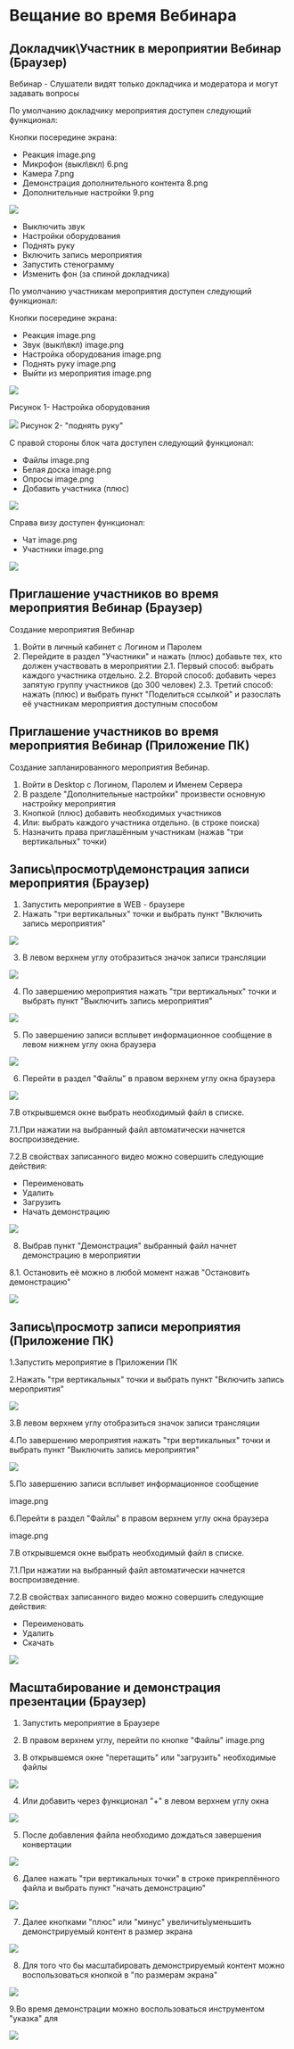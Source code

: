 # Вещание во время Вебинара

## Докладчик\Участник в мероприятии Вебинар (Браузер)

Вебинар - Слушатели видят только докладчика и модератора и могут задавать вопросы

По умолчанию докладчику мероприятия доступен следующий функционал:

Кнопки посередине экрана:

- Реакция image.png
- Микрофон (выкл\вкл) 6.png
- Камера 7.png
- Демонстрация дополнительного контента 8.png
- Дополнительные настройки 9.png

 <!-- TODO: сделать скрин с кнопками -->

![](https://help.vkurse.ru/uploads/images/gallery/2024-03/5.png)

- Выключить звук
- Настройки оборудования
- Поднять руку
- Включить запись мероприятия
- Запустить стенограмму
- Изменить фон (за спиной докладчика)

По умолчанию участникам мероприятия доступен следующий функционал:

Кнопки посередине экрана:

- Реакция image.png
- Звук (выкл\вкл) image.png
- Настройка оборудования image.png
- Поднять руку image.png
- Выйти из мероприятия image.png

 <!-- TODO: исправить блок  -->

![](http://help.vkurse.ru/uploads/images/gallery/2023-05/scaled-1680-/a0simage.png)

Рисунок 1- Настройка оборудования

![](http://help.vkurse.ru/uploads/images/gallery/2023-05/scaled-1680-/B0Kimage.png)
Рисунок 2- "поднять руку"

С правой стороны блок чата доступен следующий функционал:

- Файлы image.png
- Белая доска image.png
- Опросы image.png
- Добавить участника (плюс)

![](http://help.vkurse.ru/uploads/images/gallery/2023-05/scaled-1680-/tk4image.png)

Справа визу доступен функционал:

- Чат image.png
- Участники image.png

![](http://help.vkurse.ru/uploads/images/gallery/2023-05/scaled-1680-/BZVimage.png)

## Приглашение участников во время мероприятия Вебинар (Браузер)

Создание мероприятия Вебинар

1. Войти в личный кабинет с Логином и Паролем
2. Перейдите в раздел "Участники" и нажать (плюс) добавьте тех, кто должен участвовать в мероприятии
   2.1. Первый способ: выбрать каждого участника отдельно.
   2.2. Второй способ: добавить через запятую группу участников (до 300 человек)
   2.3. Третий способ: нажать (плюс) и выбрать пункт "Поделиться ссылкой" и разослать её участникам мероприятия доступным способом

## Приглашение участников во время мероприятия Вебинар (Приложение ПК)

Создание запланированного мероприятия Вебинар.

1. Войти в Desktop с Логином, Паролем и Именем Сервера
2. В разделе "Дополнительные настройки" произвести основную настройку мероприятия
3. Кнопкой (плюс) добавить необходимых участников
4. Или: выбрать каждого участника отдельно. (в строке поиска)
5. Назначить права приглашённым участникам (нажав "три вертикальных" точки)

## Запись\просмотр\демонстрация записи мероприятия (Браузер)

1. Запустить мероприятие в WEB - браузере
2. Нажать "три вертикальных" точки и выбрать пункт "Включить запись мероприятия"

![](https://help.vkurse.ru/uploads/images/gallery/2024-03/scaled-1680-/au05.png)

3. В левом верхнем углу отобразиться значок записи трансляции

![](https://help.vkurse.ru/uploads/images/gallery/2023-06/scaled-1680-/GBEimage.png)

4. По завершению мероприятия нажать "три вертикальных" точки и выбрать пункт "Выключить запись мероприятия"

![](https://help.vkurse.ru/uploads/images/gallery/2023-06/scaled-1680-/mRpimage.png)

5. По завершению записи всплывет информационное сообщение в левом нижнем углу окна браузера

![](https://help.vkurse.ru/uploads/images/gallery/2023-06/scaled-1680-/KXsimage.png)

6. Перейти в раздел "Файлы" в правом верхнем углу окна браузера

![](https://help.vkurse.ru/uploads/images/gallery/2023-06/scaled-1680-/Jz6image.png)

7.В открывшемся окне выбрать необходимый файл в списке.

7.1.При нажатии на выбранный файл автоматически начнется воспроизведение.

7.2.В свойствах записанного видео можно совершить следующие действия:

- Переименовать
- Удалить
- Загрузить
- Начать демонстрацию

![](https://help.vkurse.ru/uploads/images/gallery/2023-06/scaled-1680-/eccimage.png)

8. Выбрав пункт "Демонстрация" выбранный файл начнет демонстрацию в мероприятии

8.1. Остановить её можно в любой момент нажав "Остановить демонстрацию"

![](https://help.vkurse.ru/uploads/images/gallery/2023-06/scaled-1680-/Ib2image.png)

## Запись\просмотр записи мероприятия (Приложение ПК)

1.Запустить мероприятие в Приложении ПК

2.Нажать "три вертикальных" точки и выбрать пункт "Включить запись мероприятия"

![](https://help.vkurse.ru/uploads/images/gallery/2023-06/XNUimage.png)

3.В левом верхнем углу отобразиться значок записи трансляции

4.По завершению мероприятия нажать "три вертикальных" точки и выбрать пункт "Выключить запись мероприятия"

![](https://help.vkurse.ru/uploads/images/gallery/2023-06/Qqvimage.png)

5.По завершению записи всплывет информационное сообщение

image.png

6.Перейти в раздел "Файлы" в правом верхнем углу окна браузера

image.png

7.В открывшемся окне выбрать необходимый файл в списке.

7.1.При нажатии на выбранный файл автоматически начнется воспроизведение.

7.2.В свойствах записанного видео можно совершить следующие действия:

- Переименовать
- Удалить
- Скачать

![](https://help.vkurse.ru/uploads/images/gallery/2023-06/W5nimage.png)

## Масштабирование и демонстрация презентации (Браузер)

1. Запустить мероприятие в Браузере

2. В правом верхнем углу, перейти по кнопке "Файлы" image.png

3. В открывшемся окне "перетащить" или "загрузить" необходимые файлы

![](https://help.vkurse.ru/uploads/images/gallery/2023-10/Qhkimage.png)

4. Или добавить через функционал "+" в левом верхнем углу окна

![](https://help.vkurse.ru/uploads/images/gallery/2023-10/tWrimage.png)

5. После добавления файла необходимо дождаться завершения конвертации

![](https://help.vkurse.ru/uploads/images/gallery/2023-10/HjXimage.png)

6. Далее нажать "три вертикальных точки" в строке прикреплённого файла и выбрать пункт "начать демонстрацию"

![](https://help.vkurse.ru/uploads/images/gallery/2023-10/NKSimage.png)

7. Далее кнопками "плюс" или "минус" увеличить\уменьшить демонстрируемый контент в размер экрана

![](https://help.vkurse.ru/uploads/images/gallery/2023-10/8s0image.png)

8. Для того что бы масштабировать демонстрируемый контент можно воспользоваться кнопкой в "по размерам экрана"

![](https://help.vkurse.ru/uploads/images/gallery/2023-10/BNEimage.png)

9.Во время демонстрации можно воспользоваться инструментом "указка" для

![](https://help.vkurse.ru/uploads/images/gallery/2024-03/11.png)
